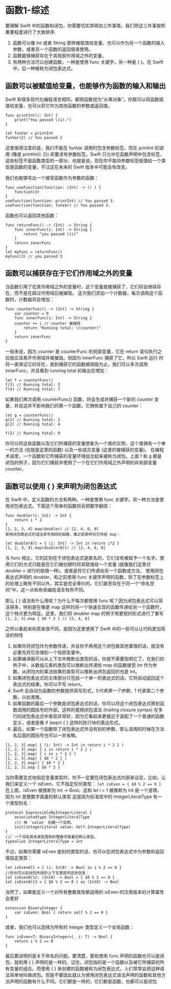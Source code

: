 # 函数1-综述

要理解 Swift 中的函数和闭包，你需要切实弄明白三件事情，我们把这三件事按照重要程度进行了大致排序. 
1. 函数可以像 Int 或者 String 那样被赋值给变量，也可以作为另一个函数的输入参数，或者另一个函数的返回值来使用。
2. 函数能够捕获存在于其局部作用域之外的变量。
3. 有两种方法可以创建函数，一种是使用 func 关键字，另一种是 { }。在 Swift 中，后一种被称为闭包表达式。


## 函数可以被赋值给变量，也能够作为函数的输入和输出

Swift 和很多现代化编程语言相同，都把函数视为“头等对象”。你既可以将函数赋值给变量，也可以将它作为其他函数的参数或返回值。
```
func printInt(i: Int) {
	print("You passed \(i).")
}

let funVar = printInt
funVar(2) // You passed 2
```
这里值得注意的是，我们不能在 funVar 调用时包含参数标签，而在 printInt 的调用 (像是 printInt(i: 2)) 却要求有参数标签。Swift 只允许在函数声明中包含标签，这些标签不是函数类型的一部分。也就是说，现在你不能将参数标签赋值给一个类型是函数的变量，不过这在未来的 Swift 版本中可能会有改变。

我们也能够写出一个接受函数作为参数的函数：
```
func useFunction(function: (Int) -> () ) {
	function(3)
}
useFunction(function: printInt) // You passed 3.
useFunction(function: funVar) // You passed 3.
```

函数也可以返回其他函数：
```
func returnFunc() -> (Int) -> String {
	func innerFunc(i: Int) -> String {
		return "you passed \(i)"
	}
	return innerFunc
}
let myFunc = returnFunc()
myFunc(3) // you passed 3
```


## 函数可以捕获存在于它们作用域之外的变量

当函数引用了在其作用域之外的变量时，这个变量就被捕获了，它们将会继续存在，而不是在超过作用域后被摧毁。
这次我们添加一个计数器，每次调用这个函数时，计数器将会增加：
```
func counterFunc() -> (Int) -> String {
	var counter = 0
	func innerFunc(i: Int) -> String {
	counter += i // counter 被捕获
		return "Running total: \(counter)"
	}
	return innerFunc
}
```
一般来说，因为 counter 是 counterFunc 的局部变量，它在 return 语句执行之后就应该离开作用域并被摧毁。但因为 innerFunc 捕获了它，所以 Swift 运行
时将一直保证它的存在，直到捕获它的函数被销毁为止。我们可以多次调用 innerFunc，并且看到 running total 的输出在增加：
```
let f = counterFunc()
f(3) // Running total: 3
f(4) // Running total: 7
```
如果我们再次调用 counterFunc() 函数，将会生成并捕获一个新的 counter 变量，并且这并不影响我们的第一个函数，它拥有属于自己的 counter：
```
let g = counterFunc()
g(2) // Running total: 2
g(2) // Running total: 4

f(2) // Running total: 9
```
你可以将这些函数以及它们所捕获的变量想象为一个类的实例，这个类拥有一个单一的方法 (也就是这里的函数) 以及一些成员变量 (这里的被捕获的变量)。
在编程术语里，一个函数和它所捕获的变量环境组合起来被称为闭包。上面 f 和 g 都是闭包的例子，因为它们捕获并使用了一个在它们作用域之外声明的非局部变量 counter。


## 函数可以使用 { } 来声明为闭包表达式

在 Swift 中，定义函数的方法有两种。一种是使用 func 关键字。另一种方法是使用闭包表达式。下面这个简单的函数将会把数字翻倍：
```
func doubler(i: Int) -> Int {
	return i * 2
}
[1, 2, 3, 4].map(doubler) // [2, 4, 6, 8]
使用闭包表达式的语法来写相同的函数，像之前那样将它传给 map：

let doublerAlt = { (i: Int) -> Int in return i*2 }
[1, 2, 3, 4].map(doublerAlt) // [2, 4, 6, 8]

```
与 func 相比，它的区别在于闭包表达式是匿名的，它们没有被赋予一个名字。使用它们的方式只能是在它们被创建时将其赋值给一个变量 (就像我们这里对 doubler > 进行的赋值一样)，或者是将它们传递给另一个函数或方法。
使用闭包表达式声明的 doubler，和之前使用 func 关键字声明的函数，除了在参数标签上的处理上略有不同以外，其实是完全等价的。它们甚至存在于同一个“命名空间”中，这一点和有些编程语言有所不同。

那么 { } 语法有什么用呢？为什么不每次都使用 func 呢？因为闭包表达式可以简洁得多，特别是在像是 map 这样的将一个快速实现的函数传递给另一个函数时，这个特点更为明显。这里，我们将 doubler map 的例子用更短的形式进行了重写
`[1, 2, 3].map { $0 * 2 } // [2, 4, 6] `

之所以看起来和原来很不同，是因为这里使用了 Swift 中的一些可以让代码更加简洁的特性

1. 如果你将闭包作为参数传递，并且你不再用这个闭包做其他事情的话，就没有必要先将它存储到一个局部变量中。
2. 如果编译器可以从上下文中推断出类型的话，你就不需要指明它了。在我们的例子中，从数组元素的类型可以推断出传递给 map 的函数接受 Int 作为参数，从闭包内的乘法结果的类型可以推断出闭包返回的也是 Int。
3. 如果闭包表达式的主体部分只包括一个单一的表达式的话，它将自动返回这个表达式的结果，你可以不写 return。
4. Swift 会自动为函数的参数提供简写形式，$0 代表第一个参数，$1 代表第二个参数，以此类推。
5. 如果函数的最后一个参数是闭包表达式的话，你可以将这个闭包表达式移到函数调用的圆括号的外部。这样的尾随闭包语法 (trailing closure syntax) 在多行的闭包表达式中表现非常好，因为它看起来更接近于装配了一个普通的函数定义，或者是像 if (expr) { } 这样的执行块的表达形式。
6. 最后，如果一个函数除了闭包表达式外没有别的参数，那么调用的时候在方法名后面的圆括号也可以一并省略。

```
[1, 2, 3].map( { (i: Int) -> Int in return i * 2 } )
[1, 2, 3].map( { i in return i * 2 } )
[1, 2, 3].map( { i in i * 2 } )
[1, 2, 3].map( { $0 * 2 } )
[1, 2, 3].map() { $0 * 2 }
[1, 2, 3].map { $0 * 2 }
```

当你需要显式地指定变量类型时，你不一定要在闭包表达式内部来设定。比如，让我们来定义一个 isEven，它不指定任何类型：
`let isEven = { $0 % 2 == 0 }`
在上面，isEven 被推断为 Int -> Bool。这和 let i = 1 被推断为 Int 是一个道理，因为 Int 是整数字面量的默认类型
这是因为标准库中的 IntegerLiteralType 有一个类型别名：
```
protocol ExpressibleByIntegerLiteral {
	associatedtype IntegerLiteralType
	/// 用 `value` 创建一个实例。
	init(integerLiteral value: Self.IntegerLiteralType)
}
/// 一个没有其余类型限制的整数字面量的默认类型。
typealias IntegerLiteralType = Int
```
不过，如果你需要 isEven 是别的类型的话，也可以在闭包表达式中为参数和返回值指定类型：
```
let isEvenAlt = { (i: Int8) -> Bool in i % 2 == 0 }
//你也可以在闭包外部的上下文里提供这些信息：
let isEvenAlt2: (Int8) -> Bool = { $0 % 2 == 0 }
let isEvenAlt3 = { $0 % 2 == 0 } as (Int8) -> Bool
```

当然了，如果能定义一个对所有整数类型都适用的 isEven 的泛用版本的计算属性会更好 
```
extension BinaryInteger {
	var isEven: Bool { return self % 2 == 0 }
}
```
或者，我们也可以选择为所有的 Integer 类型定义一个全局函数：
```
func isEven<T: BinaryInteger>(_ i: T) -> Bool {
	return i % 2 == 0
}
```
最后要说明的是关于命名的问题。要清楚，那些使用 func 声明的函数也可以是闭包，就和用 { } 声明的是一样的。记住，闭包指的是一个函数以及被它所捕获的所有变量的组合。而使用 { } 来创建的函数被称为闭包表达式，人们常常会把这种语法简单地叫做闭包。但是不要因此就认为使用闭包表达式语法声明的函数和其他方法声明的函数有什么不同。它们都是一样的，它们都是函数，也都可以是闭包
